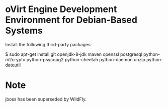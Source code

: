 # oVirt Engine Development Environment for Debian-Based Systems

Install the following third-party packages:

  $ sudo apt-get install git openjdk-8-jdk maven openssl postgresql python-m2crypto python-psycopg2 python-cheetah python-daemon unzip python-dateutil

# Note
jboss has been superseded by WildFly. 
